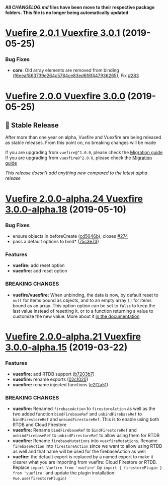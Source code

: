 **All _CHANGELOG.md_ files have been move to their respective package folders. This file is no longer being automatically updated**

# [Vuefire 2.0.1 Vuexfire 3.0.1](https://github.com/vuejs/vuefire/compare/694123c...9699b09) (2019-05-25)

### Bug Fixes

- **core**: Old array elements are removed from binding ([f6eeaf863739e264c5784ce83ed6f8f447936265](https://github.com/vuejs/vuefire/commit/f6eeaf863739e264c5784ce83ed6f8f447936265)), Fix [#283](https://github.com/vuejs/vuefire/issues/283)

# [Vuefire 2.0.0 Vuexfire 3.0.0](https://github.com/vuejs/vuefire/compare/694123c...9699b09) (2019-05-25)

## 🎉 Stable Release

After more than one year on alpha, Vuefire and Vuexfire are being released as stable releases. From this point on, no breaking changes will be made

If you are upgrading from `vuefire@^1.0.0`, please check the [Migration guide](https://vuefire.vuejs.org/vuefire/upgrading-from-v1.html)
If you are upgrading from `vuexfire@^2.0.0`, please check the [Migration guide](https://vuefire.vuejs.org/vuexfire/upgrading-from-v2.html)

_This release doesn't add anything new compared to the latest alpha release_

# [Vuefire 2.0.0-alpha.24 Vuexfire 3.0.0-alpha.18](https://github.com/vuejs/vuefire/compare/9699b09...694123c) (2019-05-10)

### Bug Fixes

- ensure objects in beforeCreate ([cd5046b](https://github.com/vuejs/vuefire/commit/cd5046b)), closes [#274](https://github.com/vuejs/vuefire/issues/274)
- pass a default options to bind\* ([75c3e73](https://github.com/vuejs/vuefire/commit/75c3e73))

### Features

- **vuefire:** add reset option
- **vuexfire:** add reset option

### BREAKING CHANGES

- **vuefire/vuexfire:** When unbinding, the data is now, by default reset
  to `null` for items bound as objects, and to an empty array `[]` for
  items bound as an array. This option option can be set to `false` to
  keep the last value instead of resetting it, or to a function returning
  a value to customize the new value. More about it [in the documentation](https://vuefire.vuejs.org/api/vuefire.html#options-2)

# [Vuefire 2.0.0-alpha.21 Vuexfire 3.0.0-alpha.15](https://github.com/vuejs/vuefire/compare/4d9e355...9699b09) (2019-03-22)

### Features

- **vuexfire:** add RTDB support ([b7203b7](https://github.com/vuejs/vuefire/commit/b7203b7))
- **vuexfire:** rename exports ([02c1020](https://github.com/vuejs/vuefire/commit/02c1020))
- **vuexfire:** rename injected functions ([e2f2a51](https://github.com/vuejs/vuefire/commit/e2f2a51))

### BREAKING CHANGES

- **vuexfire:** Renamed `firebaseAction` to `firestoreAction` as well as the two added function
  `bindFirebaseRef` and `unbindFirebaseRef` to `bindFirestoreRef` and `unbindFirestoreRef`. This is to
  enable using both RTDB and Cloud Firestore
- **vuexfire:** Rename `bindFirebaseRef` to `bindFirestoreRef` and `unbindFirebaseRef` to
  `unbindFirestoreRef` to allow using them for RTDB
- **vuexfire:** Rename `firebaseMutations` into `vuexfireMutations`. Rename `firebaseAction` into
  `firestoreAction` since we want to allow using RTDB as well and that name will be used for the
  firebaseAction as well
- **vuefire:** the default export is replaced by a named export to make it clearer what you are
  importing from vuefire: Cloud Firestore or RTDB. Replace `import Vuefire from 'vuefire'` by `import { firestorePlugin } from 'vuefire'` and update the plugin installation: `Vue.use(firestorePlugin)`
